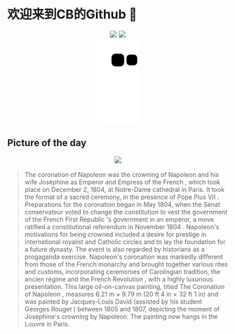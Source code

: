 
# 欢迎来到CB的Github 👋

<div align="center">
  <img height="137px" src="https://github-readme-stats.vercel.app/api?username=SuperCB&show_icons=true&theme=radical" />
  <img height="137px" src="https://github-readme-stats.vercel.app/api/top-langs/?username=SuperCB&hide_title=true&hide_border=true&layout=compact&langs_count=6&text_color=000&icon_color=fff" />
</div>


<div align="center">
    <img src="./contribution-snake/github-contribution-grid-snake.svg" />
</div>



## Picture of the day
<div align="center">
  <img width=400px src="https://upload.wikimedia.org/wikipedia/commons/thumb/1/1e/Jacques-Louis_David_-_The_Coronation_of_Napoleon_%281805-1807%29.jpg/900px-Jacques-Louis_David_-_The_Coronation_of_Napoleon_%281805-1807%29.jpg" />
</div>

>The  coronation of Napoleon  was the crowning of  Napoleon  and his wife  Joséphine  as  Emperor  and  Empress of the French , which took place on December 2, 1804, at  Notre-Dame cathedral  in Paris. It took the format of a sacred ceremony, in the presence of  Pope Pius VII . Preparations for the coronation began in May 1804, when the  Sénat conservateur  voted to change the constitution to vest the government of the  French First Republic 's government in an emperor, a move ratified  a constitutional referendum in November 1804 . Napoleon's motivations for being crowned included a desire for prestige in international  royalist  and  Catholic  circles and to lay the foundation for a future dynasty. The event is also regarded by historians as a progaganda exercise. Napoleon's coronation was markedly different from  those of the French monarchy  and brought together various rites and customs, incorporating ceremonies of  Carolingian  tradition, the  ancien régime  and the  French Revolution , with a highly luxurious presentation. This large  oil-on-canvas  painting, titled  The Coronation of Napoleon , measures 6.21 m × 9.79 m (20 ft 4 in × 32 ft 1 in) and was painted by  Jacques-Louis David  (assisted by his student  Georges Rouget ) between 1805 and 1807, depicting the moment of Joséphine's crowning by Napoleon. The painting now hangs in the  Louvre  in Paris.


